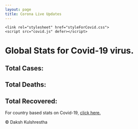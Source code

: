 ```yaml
---
layout: page
title: Corona Live Updates
---
```


    <link rel="stylesheet" href="styleForCovid.css">
    <script src="covid.js" defer></script>

# Global Stats for Covid-19 virus.

## Total Cases:
<div id="totalCases"></div>

## Total Deaths:
<div id="totalDeath"></div>

## Total Recovered:</h1>
<div id="totalRecovered"></div>

<p class="navForCovid">For country based stats on Covid-19, <a href="/country.html">click here.</a></p>

© Daksh Kulshrestha
